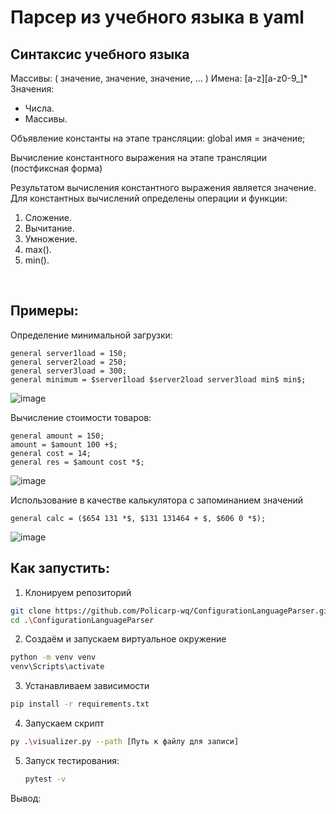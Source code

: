 # Парсер из учебного языка в yaml


## Синтаксис учебного языка

Массивы:
( значение, значение, значение, ... )
Имена:
[a-z][a-z0-9_]*
Значения:
- Числа.
- Массивы.
  
Объявление константы на этапе трансляции:
global имя = значение;

Вычисление константного выражения на этапе трансляции (постфиксная
форма)

Результатом вычисления константного выражения является значение.
Для константных вычислений определены операции и функции:

1. Сложение.
2. Вычитание.
3. Умножение.
4. max().
5. min().

<br>

## Примеры:

Определение минимальной загрузки:
```
general server1load = 150;
general server2load = 250;
general server3load = 300;
general minimum = $server1load $server2load server3load min$ min$;
```

![image](https://github.com/user-attachments/assets/78bfc21c-d778-4dac-b1db-2c3837662b6c)

Вычисление стоимости товаров:
```
general amount = 150;
amount = $amount 100 +$;
general cost = 14;
general res = $amount cost *$;
```

![image](https://github.com/user-attachments/assets/b4ba9eba-21bd-4646-a1f6-fbb52dda94a7)

Использование в качестве калькулятора с запоминанием значений

```
general calc = ($654 131 *$, $131 131464 + $, $606 0 *$);
```

![image](https://github.com/user-attachments/assets/4cee61d8-68ba-4d0f-80ac-c4284d91826d)

## Как запустить:
1. Клонируем репозиторий
```bash
git clone https://github.com/Policarp-wq/ConfigurationLanguageParser.git
cd .\ConfigurationLanguageParser
```
2) Создаём и запускаем виртуальное окружение
```bash
python -m venv venv
venv\Scripts\activate
```
3) Устанавливаем зависимости
```bash
pip install -r requirements.txt
```
4) Запускаем скрипт
```bash
py .\visualizer.py --path [Путь к файлу для записи] 
```


5) Запуск тестирования:
   ```bash
   pytest -v
   ```

Вывод: 





